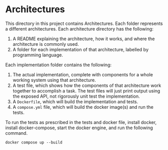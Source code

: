 # Architectures

This directory in this project contains Architectures.
Each folder represents a different architectures.
Each architecture directory has the following:
1. A README explaining the architecture, how it works, and where 
the architecture is commonly used.
2. A folder for each implementation of that architecture, labelled by 
programming language.

Each implementation folder contains the following:
1. The actual implementation, complete with components for a whole
working system using that architecture.
2. A test file, which shows how the components of that architecture
work together to accomplish a task. The test files will just print output using the exposed API, not rigorously unit test the implementation.  
3. A `Dockerfile`, which will build the implementation and tests.
4. A `compose.yml` file, which will build the docker image(s) and run the tests.

To run the tests as prescribed in the tests and docker file, install docker,
install docker-compose, start the docker engine, and run the following command.

```
docker compose up --build
```

